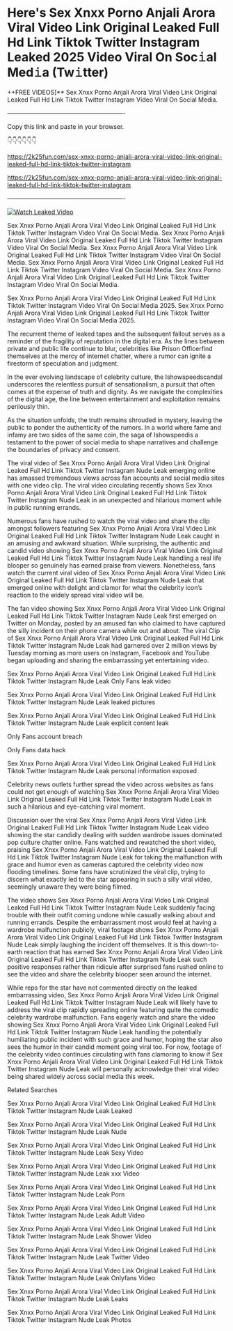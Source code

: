 # Here's Sex ️Xnxx ️Porno Anjali Arora Viral Video Link Original Leaked Full Hd Link Tiktok Twitter Instagram Leaked 2025 Video Viral On Soc𝚒al Med𝚒a (Tw𝚒tter)

++FREE VIDEOS]** Sex ️Xnxx ️Porno Anjali Arora Viral Video Link Original Leaked Full Hd Link Tiktok Twitter Instagram Video Viral On Social Media.

———————————————————-

Copy this link and paste in your browser.

👇👇👇👇👇👇

https://2k25fun.com/sex-️xnxx-️porno-anjali-arora-viral-video-link-original-leaked-full-hd-link-tiktok-twitter-instagram

https://2k25fun.com/sex-️xnxx-️porno-anjali-arora-viral-video-link-original-leaked-full-hd-link-tiktok-twitter-instagram

———————————————————-

[![Watch Leaked Video](https://miro.medium.com/v2/resize:fit:828/format:webp/1*cilzJN44JGOrTw9NJCrNHA.gif "Watch Leaked Video")](https://2k25fun.com/sex-️xnxx-️porno-anjali-arora-viral-video-link-original-leaked-full-hd-link-tiktok-twitter-instagram)

Sex ️Xnxx ️Porno Anjali Arora Viral Video Link Original Leaked Full Hd Link Tiktok Twitter Instagram Video Viral On Social Media. Sex ️Xnxx ️Porno Anjali Arora Viral Video Link Original Leaked Full Hd Link Tiktok Twitter Instagram Video Viral On Social Media. Sex ️Xnxx ️Porno Anjali Arora Viral Video Link Original Leaked Full Hd Link Tiktok Twitter Instagram Video Viral On Social Media. Sex ️Xnxx ️Porno Anjali Arora Viral Video Link Original Leaked Full Hd Link Tiktok Twitter Instagram Video Viral On Social Media. Sex ️Xnxx ️Porno Anjali Arora Viral Video Link Original Leaked Full Hd Link Tiktok Twitter Instagram Video Viral On Social Media.

Sex ️Xnxx ️Porno Anjali Arora Viral Video Link Original Leaked Full Hd Link Tiktok Twitter Instagram Video Viral On Social Media 2025. Sex ️Xnxx ️Porno Anjali Arora Viral Video Link Original Leaked Full Hd Link Tiktok Twitter Instagram Video Viral On Social Media 2025.

The recurrent theme of leaked tapes and the subsequent fallout serves as a reminder of the fragility of reputation in the digital era. As the lines between private and public life continue to blur, celebrities like Prison Officerfind themselves at the mercy of internet chatter, where a rumor can ignite a firestorm of speculation and judgment.

In the ever evolving landscape of celebrity culture, the Ishowspeedscandal underscores the relentless pursuit of sensationalism, a pursuit that often comes at the expense of truth and dignity. As we navigate the complexities of the digital age, the line between entertainment and exploitation remains perilously thin.

As the situation unfolds, the truth remains shrouded in mystery, leaving the public to ponder the authenticity of the rumors. In a world where fame and infamy are two sides of the same coin, the saga of Ishowspeedis a testament to the power of social media to shape narratives and challenge the boundaries of privacy and consent.

The viral video of Sex ️Xnxx ️Porno Anjali Arora Viral Video Link Original Leaked Full Hd Link Tiktok Twitter Instagram Nude Leak emerging online has amassed tremendous views across fan accounts and social media sites with one video clip. The viral video circulating recently shows Sex ️Xnxx ️Porno Anjali Arora Viral Video Link Original Leaked Full Hd Link Tiktok Twitter Instagram Nude Leak in an unexpected and hilarious moment while in public running errands.

Numerous fans have rushed to watch the viral video and share the clip amongst followers featuring Sex ️Xnxx ️Porno Anjali Arora Viral Video Link Original Leaked Full Hd Link Tiktok Twitter Instagram Nude Leak caught in an amusing and awkward situation. While surprising, the authentic and candid video showing Sex ️Xnxx ️Porno Anjali Arora Viral Video Link Original Leaked Full Hd Link Tiktok Twitter Instagram Nude Leak handling a real life blooper so genuinely has earned praise from viewers. Nonetheless, fans watch the current viral video of Sex ️Xnxx ️Porno Anjali Arora Viral Video Link Original Leaked Full Hd Link Tiktok Twitter Instagram Nude Leak that emerged online with delight and clamor for what the celebrity icon’s reaction to the widely spread viral video will be.

The fan video showing Sex ️Xnxx ️Porno Anjali Arora Viral Video Link Original Leaked Full Hd Link Tiktok Twitter Instagram Nude Leak first emerged on Twitter on Monday, posted by an amused fan who claimed to have captured the silly incident on their phone camera while out and about. The viral Clip of Sex ️Xnxx ️Porno Anjali Arora Viral Video Link Original Leaked Full Hd Link Tiktok Twitter Instagram Nude Leak had garnered over 2 million views by Tuesday morning as more users on Instagram, Facebook and YouTube began uploading and sharing the embarrassing yet entertaining video.

Sex ️Xnxx ️Porno Anjali Arora Viral Video Link Original Leaked Full Hd Link Tiktok Twitter Instagram Nude Leak Only Fans leak video

Sex ️Xnxx ️Porno Anjali Arora Viral Video Link Original Leaked Full Hd Link Tiktok Twitter Instagram Nude Leak leaked pictures

Sex ️Xnxx ️Porno Anjali Arora Viral Video Link Original Leaked Full Hd Link Tiktok Twitter Instagram Nude Leak explicit content leak

Only Fans account breach

Only Fans data hack

Sex ️Xnxx ️Porno Anjali Arora Viral Video Link Original Leaked Full Hd Link Tiktok Twitter Instagram Nude Leak personal information exposed

Celebrity news outlets further spread the video across websites as fans could not get enough of watching Sex ️Xnxx ️Porno Anjali Arora Viral Video Link Original Leaked Full Hd Link Tiktok Twitter Instagram Nude Leak in such a hilarious and eye-catching viral moment.

Discussion over the viral Sex ️Xnxx ️Porno Anjali Arora Viral Video Link Original Leaked Full Hd Link Tiktok Twitter Instagram Nude Leak video showing the star candidly dealing with sudden wardrobe issues dominated pop culture chatter online. Fans watched and rewatched the short video, praising Sex ️Xnxx ️Porno Anjali Arora Viral Video Link Original Leaked Full Hd Link Tiktok Twitter Instagram Nude Leak for taking the malfunction with grace and humor even as cameras captured the celebrity video now flooding timelines. Some fans have scrutinized the viral clip, trying to discern what exactly led to the star appearing in such a silly viral video, seemingly unaware they were being filmed.

The video shows Sex ️Xnxx ️Porno Anjali Arora Viral Video Link Original Leaked Full Hd Link Tiktok Twitter Instagram Nude Leak suddenly facing trouble with their outfit coming undone while casually walking about and running errands. Despite the embarrassment most would feel at having a wardrobe malfunction publicly, viral footage shows Sex ️Xnxx ️Porno Anjali Arora Viral Video Link Original Leaked Full Hd Link Tiktok Twitter Instagram Nude Leak simply laughing the incident off themselves. It is this down-to-earth reaction that has earned Sex ️Xnxx ️Porno Anjali Arora Viral Video Link Original Leaked Full Hd Link Tiktok Twitter Instagram Nude Leak such positive responses rather than ridicule after surprised fans rushed online to see the video and share the celebrity blooper seen around the internet.

While reps for the star have not commented directly on the leaked embarrassing video, Sex ️Xnxx ️Porno Anjali Arora Viral Video Link Original Leaked Full Hd Link Tiktok Twitter Instagram Nude Leak will likely have to address the viral clip rapidly spreading online featuring quite the comedic celebrity wardrobe malfunction. Fans eagerly watch and share the video showing Sex ️Xnxx ️Porno Anjali Arora Viral Video Link Original Leaked Full Hd Link Tiktok Twitter Instagram Nude Leak handling the potentially humiliating public incident with such grace and humor, hoping the star also sees the humor in their candid moment going viral too. For now, footage of the celebrity video continues circulating with fans clamoring to know if Sex ️Xnxx ️Porno Anjali Arora Viral Video Link Original Leaked Full Hd Link Tiktok Twitter Instagram Nude Leak will personally acknowledge their viral video being shared widely across social media this week.

Related Searches

Sex ️Xnxx ️Porno Anjali Arora Viral Video Link Original Leaked Full Hd Link Tiktok Twitter Instagram Nude Leak Leaked

Sex ️Xnxx ️Porno Anjali Arora Viral Video Link Original Leaked Full Hd Link Tiktok Twitter Instagram Nude Leak Nude

Sex ️Xnxx ️Porno Anjali Arora Viral Video Link Original Leaked Full Hd Link Tiktok Twitter Instagram Nude Leak Sexy Video

Sex ️Xnxx ️Porno Anjali Arora Viral Video Link Original Leaked Full Hd Link Tiktok Twitter Instagram Nude Leak xxx Video

Sex ️Xnxx ️Porno Anjali Arora Viral Video Link Original Leaked Full Hd Link Tiktok Twitter Instagram Nude Leak Porn

Sex ️Xnxx ️Porno Anjali Arora Viral Video Link Original Leaked Full Hd Link Tiktok Twitter Instagram Nude Leak Adult Video

Sex ️Xnxx ️Porno Anjali Arora Viral Video Link Original Leaked Full Hd Link Tiktok Twitter Instagram Nude Leak Shower Video

Sex ️Xnxx ️Porno Anjali Arora Viral Video Link Original Leaked Full Hd Link Tiktok Twitter Instagram Nude Leak Twitter Video

Sex ️Xnxx ️Porno Anjali Arora Viral Video Link Original Leaked Full Hd Link Tiktok Twitter Instagram Nude Leak Onlyfans Video

Sex ️Xnxx ️Porno Anjali Arora Viral Video Link Original Leaked Full Hd Link Tiktok Twitter Instagram Nude Leak Leaks

Sex ️Xnxx ️Porno Anjali Arora Viral Video Link Original Leaked Full Hd Link Tiktok Twitter Instagram Nude Leak Photos